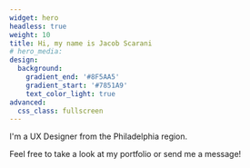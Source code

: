 ```yaml
---
widget: hero
headless: true
weight: 10
title: Hi, my name is Jacob Scarani
# hero_media: 
design:
  background:
    gradient_end: '#8F5AA5'
    gradient_start: '#7851A9'
    text_color_light: true
advanced:
  css_class: fullscreen
---
```


I'm a UX Designer from the Philadelphia region.

Feel free to take a look at my portfolio or send me a message!